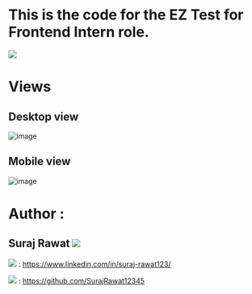 # This is the code for the EZ Test for Frontend Intern role.

<img src='https://img.shields.io/badge/Code_for-EZ_Test-blue?labelColor=crimson'>

# Views

## Desktop view

![image](https://github.com/SurajRawat12345/EZ_Test_Code/assets/115080037/38162b1f-9ffb-49dc-a315-22f8678d1ceb)

## Mobile view

![image](https://github.com/SurajRawat12345/EZ_Test_Code/assets/115080037/4451454a-24dc-47b5-9adf-5c9cff63255b)

# Author :

## Suraj Rawat <img src="https://img.shields.io/badge/Author-%233498DB">

<img src="https://img.shields.io/badge/LinkedIn-crimson"> : https://www.linkedin.com/in/suraj-rawat123/

<img src="https://img.shields.io/badge/Github-crimson"> : https://github.com/SurajRawat12345
<br>
